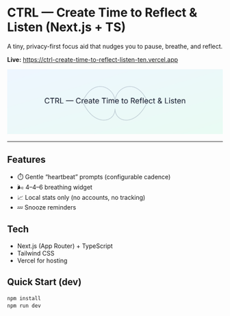 # CTRL — Create Time to Reflect & Listen (Next.js + TS)

A tiny, privacy-first focus aid that nudges you to pause, breathe, and reflect.

**Live:** https://ctrl-create-time-to-reflect-listen-ten.vercel.app

![CTRL hero](public/hero.svg)

---

## Features
- ⏱️ Gentle “heartbeat” prompts (configurable cadence)
- 🌬️ 4–4–6 breathing widget
- 📈 Local stats only (no accounts, no tracking)
- 💤 Snooze reminders

## Tech
- Next.js (App Router) + TypeScript
- Tailwind CSS
- Vercel for hosting

## Quick Start (dev)
```bash
npm install
npm run dev
